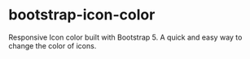 # bootstrap-icon-color
Responsive Icon color built with Bootstrap 5. A quick and easy way to change the color of icons.
